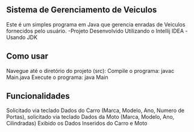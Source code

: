 ## Sistema de Gerenciamento de Veiculos

Este é um simples programa em Java que gerencia enradas de Veiculos fornecidos pelo usuário.
-Projeto Desenvolvido Utilizando o Intellij IDEA
-Usando JDK

## Como usar

Navegue até o diretório do projeto (src):
Compile o programa: javac Main.java
Execute o programa: java Main

## Funcionalidades

Solicitado via teclado Dados do Carro (Marca, Modelo, Ano, Numero de Portas), solicitado via teclado Dados da Moto (Marca, Modelo, Ano, Cilindradas)
Exibido os Dados Inseridos do Carro e Moto
